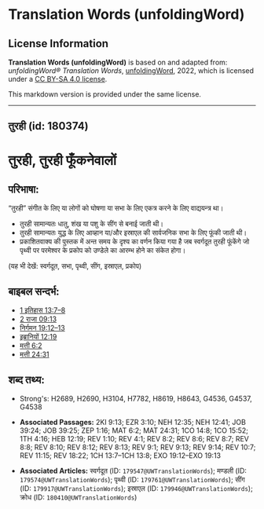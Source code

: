 # Translation Words (unfoldingWord)

## License Information

**Translation Words (unfoldingWord)** is based on and adapted from: _unfoldingWord® Translation Words_, [unfoldingWord](https://unfoldingword.org/utw), 2022, which is licensed under a [CC BY-SA 4.0 license](https://creativecommons.org/licenses/by-sa/4.0/legalcode.en).

This markdown version is provided under the same license.



--------------------------------

## तुरही (id: 180374)

तुरही, तुरही फूँकनेवालों
========================

परिभाषा:
--------

“तुरही” संगीत के लिए या लोगों को घोषणा या सभा के लिए एकत्र करने के लिए वाद्ययन्त्र था।

* तुरही सामान्यतः धातु, शंख या पशु के सींग से बनाई जाती थी।
* तुरही सामान्यतः युद्ध के लिए आव्हान या/और इस्राएल की सार्वजनिक सभा के लिए फूंकी जाती थी।
* प्रकाशितवाक्य की पुस्तक में अन्त समय के दृश्य का वर्णन किया गया है जब स्वर्गदूत तुरही फूंकेंगे जो पृथ्वी पर परमेश्वर के प्रकोप को उण्डेले का आरम्भ होने का संकेत होगा।

(यह भी देखें: स्वर्गदूत, सभा, पृथ्वी, सींग, इस्राएल, प्रकोप)

बाइबल सन्दर्भ:
--------------

* [1 इतिहास 13:7–8](https://ref.ly/1Chr0:0)
* [2 राजा 09:13](https://ref.ly/2Kgs0:0)
* [निर्गमन 19:12–13](https://ref.ly/Exod19:12-Exod19:13)
* [इब्रानियों 12:19](https://ref.ly/Heb12:19)
* [मत्ती 6:2](https://ref.ly/Matt6:2)
* [मत्ती 24:31](https://ref.ly/Matt24:31)

शब्द तथ्य:
----------

* Strong's: H2689, H2690, H3104, H7782, H8619, H8643, G4536, G4537, G4538

* **Associated Passages:** 2KI 9:13; EZR 3:10; NEH 12:35; NEH 12:41; JOB 39:24; JOB 39:25; ZEP 1:16; MAT 6:2; MAT 24:31; 1CO 14:8; 1CO 15:52; 1TH 4:16; HEB 12:19; REV 1:10; REV 4:1; REV 8:2; REV 8:6; REV 8:7; REV 8:8; REV 8:10; REV 8:12; REV 8:13; REV 9:1; REV 9:13; REV 9:14; REV 10:7; REV 11:15; REV 18:22; 1CH 13:7–1CH 13:8; EXO 19:12–EXO 19:13
* **Associated Articles:** स्वर्गदूत (ID: `179547@UWTranslationWords`); मण्डली (ID: `179574@UWTranslationWords`); पृथ्वी (ID: `179761@UWTranslationWords`); सींग (ID: `179917@UWTranslationWords`); इस्राएल (ID: `179946@UWTranslationWords`); क्रोध (ID: `180410@UWTranslationWords`)

